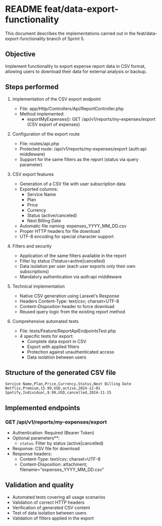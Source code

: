 # README feat/data-export-functionality

This document describes the implementations carried out in the feat/data-export-functionality branch of Sprint 5.

## Objective

Implement functionality to export expense report data in CSV format, allowing users to download their data for external analysis or backup.

## Steps performed

1. Implementation of the CSV export endpoint
   - File: app/Http/Controllers/Api/ReportController.php
   - Method implemented:
     - exportMyExpenses(): GET /api/v1/reports/my-expenses/export (CSV export of expenses)

2. Configuration of the export route
   - File: routes/api.php
   - Protected route: /api/v1/reports/my-expenses/export (auth:api middleware)
   - Support for the same filters as the report (status via query parameter)

3. CSV export features
   - Generation of a CSV file with user subscription data
   - Exported columns:
     - Service Name
     - Plan
     - Price
     - Currency
     - Status (active/canceled)
     - Next Billing Date
   - Automatic file naming: expenses_YYYY_MM_DD.csv
   - Proper HTTP headers for file download
   - UTF-8 encoding for special character support

4. Filters and security
   - Application of the same filters available in the report
   - Filter by status (?status=active|cancelled)
   - Data isolation per user (each user exports only their own subscriptions)
   - Mandatory authentication via auth:api middleware

5. Technical implementation
   - Native CSV generation using Laravel's Response
   - Headers Content-Type: text/csv; charset=UTF-8
   - Content-Disposition header to force download
   - Reused query logic from the existing report method

6. Comprehensive automated tests
   - File: tests/Feature/ReportApiEndpointsTest.php
   - 4 specific tests for export:
     - Complete data export in CSV
     - Export with applied filters
     - Protection against unauthenticated access
     - Data isolation between users

## Structure of the generated CSV file

```csv
Service Name,Plan,Price,Currency,Status,Next Billing Date
Netflix,Premium,15.99,USD,active,2024-12-01
Spotify,Individual,9.99,USD,cancelled,2024-11-15
```

## Implemented endpoints

### GET /api/v1/reports/my-expenses/export
- Authentication: Required (Bearer Token)
- Optional parameters**:
  - `status`: Filter by status (active|cancelled)
- Response: CSV file for download
- Response headers:
  - Content-Type: text/csv; charset=UTF-8
  - Content-Disposition: attachment; filename="expenses_YYYY_MM_DD.csv"

## Validation and quality

- Automated tests covering all usage scenarios
- Validation of correct HTTP headers
- Verification of generated CSV content
- Test of data isolation between users
- Validation of filters applied in the export